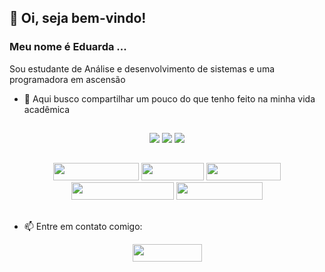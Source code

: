 ## 👋 Oi, seja bem-vindo! 
### Meu nome é Eduarda ...



  Sou estudante de Análise e desenvolvimento de sistemas e uma programadora em ascensão
- 🌱 Aqui busco compartilhar um pouco do que tenho feito na minha vida acadêmica
 
 ##
 <p align="center">
  <img  src="https://img.icons8.com/color/48/000000/java-coffee-cup-logo--v1.png" "Java""> <img  src="https://img.icons8.com/color/48/000000/python--v1.png" "Phyton""> <img  src="https://img.icons8.com/color/48/000000/dart.png" "Dart"">
</p>

##   
<p align="center">
  <img width="137.75" height="28" src="https://img.shields.io/badge/NetBeansIDE-1B6AC6.svg?style=for-the-badge&logo=apache-netbeans-ide&logoColor=white "Netbeans""> <img width="99.5" height="28" src="https://img.shields.io/badge/Eclipse-FE7A16.svg?style=for-the-badge&logo=Eclipse&logoColor=white "Eclipse""> <img width="119.75" height="28" src="https://img.shields.io/badge/pycharm-143?style=for-the-badge&logo=pycharm&logoColor=black&color=black&labelColor=green "Pycharm""> <img width="163.5" height="28" src="https://img.shields.io/badge/Android%20Studio-3DDC84.svg?style=for-the-badge&logo=android-studio&logoColor=white "AndroidStudio"">  <img width="137.75" height="28" src="https://img.shields.io/badge/Visual%20Studio-5C2D91.svg?style=for-the-badge&logo=visual-studio&logoColor=white "VsCode"">
</p>     

##
- 📫 Entre em contato comigo: 
<p align="center">
 <a href="http://www.linkedin.com/in/eduarda-alcântara-0018221b2"><img width="111" height="28" src="https://img.shields.io/badge/LinkedIn-0077B5?style=for-the-badge&logo=linkedin&logoColor=white "Linkedin""></a> 
</p> 



  
  

